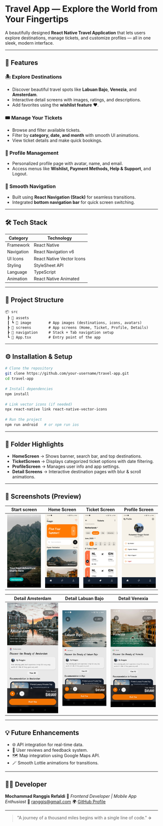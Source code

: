 # Travel App — Explore the World from Your Fingertips

A beautifully designed **React Native Travel Application** that lets users explore destinations, manage tickets, and customize profiles — all in one sleek, modern interface.

---

## 🚀 Features

### 🏝️ Explore Destinations

* Discover beautiful travel spots like **Labuan Bajo**, **Venezia**, and **Amsterdam**.
* Interactive detail screens with images, ratings, and descriptions.
* Add favorites using the **wishlist feature** ❤️.

### 🎟️ Manage Your Tickets

* Browse and filter available tickets.
* Filter by **category, date, and month** with smooth UI animations.
* View ticket details and make quick bookings.

### 👤 Profile Management

* Personalized profile page with avatar, name, and email.
* Access menus like **Wishlist, Payment Methods, Help & Support**, and Logout.

### 🧭 Smooth Navigation

* Built using **React Navigation (Stack)** for seamless transitions.
* Integrated **bottom navigation bar** for quick screen switching.

---

## 🛠️ Tech Stack

| Category   | Technology                |
| ---------- | ------------------------- |
| Framework  | React Native              |
| Navigation | React Navigation v6       |
| UI Icons   | React Native Vector Icons |
| Styling    | StyleSheet API            |
| Language   | TypeScript                |
| Animation  | React Native Animated     |

---

## 📁 Project Structure

```
📦 src
 ┣ 📂 assets
 ┃ ┗ 📂 image        # App images (destinations, icons, avatars)
 ┣ 📂 screens        # App screens (Home, Ticket, Profile, Details)
 ┣ 📂 navigation     # Stack + Tab navigation setup
 ┗ 📜 App.tsx        # Entry point of the app
```

---

## ⚙️ Installation & Setup

```bash
# Clone the repository
git clone https://github.com/your-username/travel-app.git
cd travel-app

# Install dependencies
npm install

# Link vector icons (if needed)
npx react-native link react-native-vector-icons

# Run the project
npm run android   # or npm run ios
```

---

## 🧩 Folder Highlights

* **HomeScreen** → Shows banner, search bar, and top destinations.
* **TicketScreen** → Displays categorized ticket options with date filtering.
* **ProfileScreen** → Manages user info and app settings.
* **Detail Screens** → Interactive destination pages with blur & scroll animations.

---

## 📸 Screenshots (Preview)

| Start screen | Home Screen                                            | Ticket Screen                                               | Profile Screen                                               |
| ------------------------------------------------------ | ------------------------------------------------------ | ----------------------------------------------------------- | ------------------------------------------------------------ |
| ![Start screen](https://github.com/Ranggis/TUGAS-PEMROGRAMAN-PERANGKAT-MOBILE-SESI-4/blob/main/Hasil%20Implementasi/Start%20Screen.jpg) | ![Home](https://github.com/Ranggis/TUGAS-PEMROGRAMAN-PERANGKAT-MOBILE-SESI-4/blob/main/Hasil%20Implementasi/Home%20Screen.jpg) | ![Ticket](https://github.com/Ranggis/TUGAS-PEMROGRAMAN-PERANGKAT-MOBILE-SESI-4/blob/main/Hasil%20Implementasi/Ticket%20Screen.jpg) | ![Profile](https://github.com/Ranggis/TUGAS-PEMROGRAMAN-PERANGKAT-MOBILE-SESI-4/blob/main/Hasil%20Implementasi/Profil%20Screen.jpg) |

| Detail Amsterdam | Detail Labuan Bajo | Detail Venexia |
| -------- | -------- |-------- |
| ![Detail Amsterdam](https://github.com/Ranggis/TUGAS-PEMROGRAMAN-PERANGKAT-MOBILE-SESI-4/blob/main/Hasil%20Implementasi/Detail%20Screen%20Amsterdam.jpg) | ![Detail Labuan Bajo](https://github.com/Ranggis/TUGAS-PEMROGRAMAN-PERANGKAT-MOBILE-SESI-4/blob/main/Hasil%20Implementasi/Detail%20Screen%20Labuan%20Bajo.jpg) | ![Detail Venexia](https://github.com/Ranggis/TUGAS-PEMROGRAMAN-PERANGKAT-MOBILE-SESI-4/blob/main/Hasil%20Implementasi/Detail%20Screen%20Venexia.jpg) |

---

## 💡 Future Enhancements

* 🌐 API integration for real-time data.
* 💬 User reviews and feedback system.
* 🗺️ Map integration using Google Maps API.
* 🪄 Smooth Lottie animations for transitions.

---

## 👨‍💻 Developer

**Mochammad Ranggis Refaldi**
💼 *Frontend Developer | Mobile App Enthusiast*
📧 [ranggis@gmail.com](mailto:ranggis@gmail.com)
🌍 [GitHub Profile](https://github.com/your-username)

---

> "A journey of a thousand miles begins with a single line of code." ✈️
